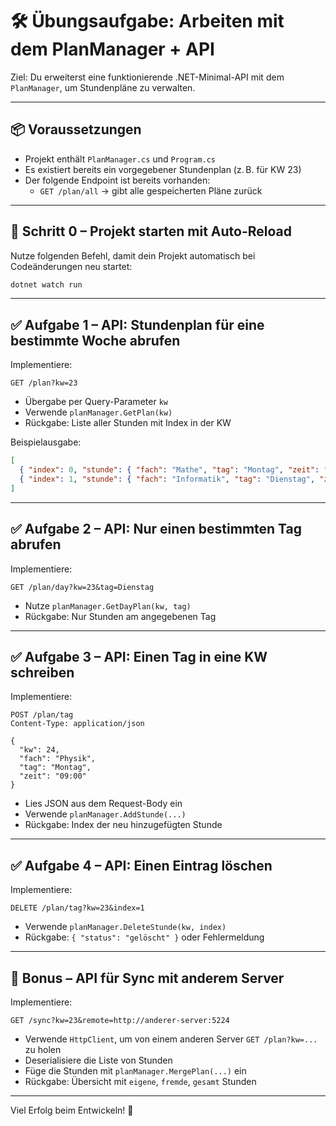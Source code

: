 # 🛠 Übungsaufgabe: Arbeiten mit dem PlanManager + API

Ziel: Du erweiterst eine funktionierende .NET-Minimal-API mit dem `PlanManager`, um Stundenpläne zu verwalten.

---

## 📦 Voraussetzungen

- Projekt enthält `PlanManager.cs` und `Program.cs`
- Es existiert bereits ein vorgegebener Stundenplan (z. B. für KW 23)
- Der folgende Endpoint ist bereits vorhanden:
  - `GET /plan/all` → gibt alle gespeicherten Pläne zurück

---

## 🚀 Schritt 0 – Projekt starten mit Auto-Reload

Nutze folgenden Befehl, damit dein Projekt automatisch bei Codeänderungen neu startet:

```bash
dotnet watch run
```

---

## ✅ Aufgabe 1 – API: Stundenplan für eine bestimmte Woche abrufen

Implementiere:

```http
GET /plan?kw=23
```

- Übergabe per Query-Parameter `kw`
- Verwende `planManager.GetPlan(kw)`
- Rückgabe: Liste aller Stunden mit Index in der KW

Beispielausgabe:
```json
[
  { "index": 0, "stunde": { "fach": "Mathe", "tag": "Montag", "zeit": "08:00" } },
  { "index": 1, "stunde": { "fach": "Informatik", "tag": "Dienstag", "zeit": "10:00" } }
]
```

---

## ✅ Aufgabe 2 – API: Nur einen bestimmten Tag abrufen

Implementiere:

```http
GET /plan/day?kw=23&tag=Dienstag
```

- Nutze `planManager.GetDayPlan(kw, tag)`
- Rückgabe: Nur Stunden am angegebenen Tag

---

## ✅ Aufgabe 3 – API: Einen Tag in eine KW schreiben

Implementiere:

```http
POST /plan/tag
Content-Type: application/json

{
  "kw": 24,
  "fach": "Physik",
  "tag": "Montag",
  "zeit": "09:00"
}
```

- Lies JSON aus dem Request-Body ein
- Verwende `planManager.AddStunde(...)`
- Rückgabe: Index der neu hinzugefügten Stunde

---

## ✅ Aufgabe 4 – API: Einen Eintrag löschen

Implementiere:

```http
DELETE /plan/tag?kw=23&index=1
```

- Verwende `planManager.DeleteStunde(kw, index)`
- Rückgabe: `{ "status": "gelöscht" }` oder Fehlermeldung

---

## 🌟 Bonus – API für Sync mit anderem Server

Implementiere:

```http
GET /sync?kw=23&remote=http://anderer-server:5224
```

- Verwende `HttpClient`, um von einem anderen Server `GET /plan?kw=...` zu holen
- Deserialisiere die Liste von Stunden
- Füge die Stunden mit `planManager.MergePlan(...)` ein
- Rückgabe: Übersicht mit `eigene`, `fremde`, `gesamt` Stunden

---

Viel Erfolg beim Entwickeln! 🚀
